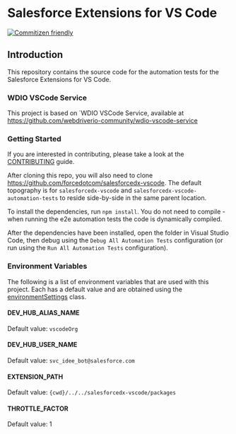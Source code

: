 # Salesforce Extensions for VS Code
[![Commitizen friendly](https://img.shields.io/badge/commitizen-friendly-brightgreen.svg)](http://commitizen.github.io/cz-cli/)

## Introduction
This repository contains the source code for the automation tests for the Salesforce Extensions for VS Code.

### WDIO VSCode Service
This project is based on `WDIO VSCode Service, available at https://github.com/webdriverio-community/wdio-vscode-service

### Getting Started
If you are interested in contributing, please take a look at the [CONTRIBUTING](CONTRIBUTING.md) guide.

After cloning this repo, you will also need to clone https://github.com/forcedotcom/salesforcedx-vscode. The default topography is for `salesforcedx-vscode` and `salesforcedx-vscode-automation-tests` to reside side-by-side in the same parent location.

To install the dependencies, run `npm install`. You do not need to compile - when running the e2e automation tests the code is dynamically compiled.

After the dependencies have been installed, open the folder in Visual Studio Code, then debug using the `Debug All Automation Tests` configuration (or run using the `Run All Automation Tests` configuration).

### Environment Variables
The following is a list of environment variables that are used with this project. Each has a default value and are obtained using the [environmentSettings](test/environmentSettings.ts) class.

#### DEV_HUB_ALIAS_NAME
Default value: `vscodeOrg`

#### DEV_HUB_USER_NAME
Default value: `svc_idee_bot@salesforce.com`

#### EXTENSION_PATH
Default value: `{cwd}/../../salesforcedx-vscode/packages`

#### THROTTLE_FACTOR
Default value: 1
